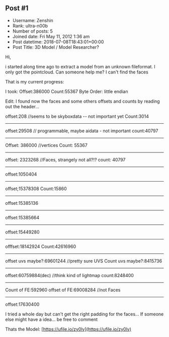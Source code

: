 ## Post #1
- Username: Zenshin
- Rank: ultra-n00b
- Number of posts: 5
- Joined date: Fri May 11, 2012 1:36 am
- Post datetime: 2018-07-08T18:43:01+00:00
- Post Title: 3D Model / Model Researcher?

Hi,


i started along time ago to extract a model from an unknown fileformat.
I only got the pointcloud.
Can someone help me? I can't find the faces   

That is my current progress:

I took: 
Offset:386000
Count:55367
Byte Order: little endian

Edit: I found now the faces and some others offsets and counts by reading out the header...

offset:208		//seems to be skyboxdata -- not important yet
Count:3014
____________________________
offset:29508		// programmable, maybe aidata - not important
count:40797
____________________________
Offset: 386000		//vertices
Count:  55367		
____________________________
offset: 2323268	//Faces, strangely not all?!?
count:     40797
____________________________
offset:1050404
____________________________
offset;15378308
Count:15860
____________________________
offset:15385136
____________________________
offset:15385664
____________________________
offset:15449280
____________________________
offfset:18142924
Count:42616960
____________________________
offset uvs maybe?:69601244	 //pretty sure UVS
Count uvs maybe?:8415736
____________________________
offset:60759884(dec)		 //think kind of lightmap
count:8248400
____________________________
Count of FE:592960
offset of FE:69008284		 //not Faces
____________________________
offset:17630400

I tried a whole day but can't get the right padding for the faces... If someone else might have a idea... be free to comment   

Thats the Model:
[https://ufile.io/zy0lv](https://ufile.io/zy0lv)
